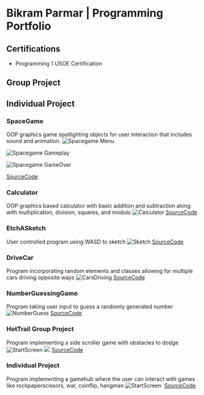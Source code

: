 # Bikram Parmar | Programming Portfolio

## Certifications
* Programming 1 USOE Certification

## Group Project 

## Individual Project

### SpaceGame
OOP graphics game spotlighting objects for user interaction that includes sound and animation.
![Spacegame Menu](https://github.com/myschoolac/programmingportfolio2.0/blob/main/images/sg1start.png?raw=true)

![Spacegame Gameplay](https://github.com/myschoolac/programmingportfolio2.0/blob/main/images/sg2.png?raw=true)

![Spacegame GameOver](https://github.com/myschoolac/programmingportfolio2.0/blob/main/images/sg3.png?raw=true)

[SourceCode](https://github.com/myschoolac/programmingportfolio2.0/blob/main/src/SpaceGame%202%203%202.zip)

### Calculator
OOP graphics based calculator with basic addition and subtraction along with multiplication, division, squares, and modulo
![Calculator](https://github.com/myschoolac/programmingportfolio2.0/blob/main/images/c1.png?raw=true)
[SourceCode](https://github.com/myschoolac/programmingportfolio2.0/blob/main/src/Button7.zip)

### EtchASketch
User controlled program using WASD to sketch
![Sketch](https://github.com/myschoolac/programmingportfolio2.0/blob/main/images/Screenshot%202024-02-01%20at%209.08.54%20AM.png?raw=true)
[SourceCode](https://github.com/myschoolac/programmingportfolio2.0/blob/main/src/Etch_A_sketch.zip)

### DriveCar
Program incorporating random elements and classes allowing for multiple cars driving opposite ways
![CarsDriving](https://github.com/myschoolac/programmingportfolio2.0/blob/main/images/Screenshot%202024-02-01%20at%209.22.17%20AM.png?raw=true)
[SourceCode](https://github.com/myschoolac/programmingportfolio2.0/blob/main/src/DriveCars%202.zip)

### NumberGuessingGame
Program taking user input to guess a randomly generated number
![NumberGuess](https://github.com/myschoolac/programmingportfolio2.0/blob/main/images/Numberguess.png?raw=true)
[SourceCode](https://github.com/myschoolac/programmingportfolio2.0/blob/main/src/main%20(3)%20(2).py.zip)

### HotTrail Group Project
Program implementing a side scroller game with obstacles to dodge
![StartScreen](https://github.com/DONALD-DUNK/SideScroller/raw/main/images/Screenshot%202024-03-01%20at%2010.58.01%20AM.png?raw=true)
![](https://github.com/DONALD-DUNK/SideScroller/raw/main/images/Screenshot%202024-03-01%20at%2010.11.20%20AM.png?raw=true)
[SourceCode](https://github.com/myschoolac/programmingportfolio2.0/blob/main/src/HotTrail-main.zip)

### Individual Project
Program implementing a gamehub where the user can interact with games like rockpaperscissors, war, coinflip, hangman
![StartScreen]()
![]()
[SourceCode]()
